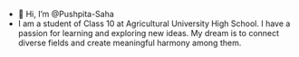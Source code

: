 - 👋 Hi, I’m @Pushpita-Saha
- I am a student of Class 10 at Agricultural University High School.
  I have a passion for learning and exploring new ideas. My dream is to connect diverse fields and create meaningful harmony among them.
  
  
